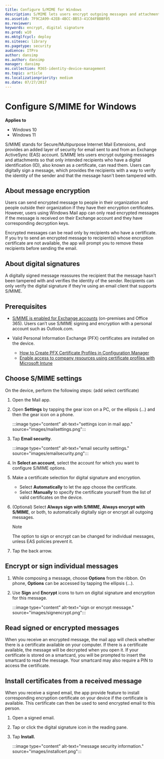 ```yaml
---
title: Configure S/MIME for Windows
description: S/MIME lets users encrypt outgoing messages and attachments so that only intended recipients with a digital ID, also known as a certificate, can read them.
ms.assetid: 7F9C2A99-42EB-4BCC-BB53-41C04FBBBF05
ms.reviewer: 
keywords: encrypt, digital signature
ms.prod: w10
ms.mktglfcycl: deploy
ms.sitesec: library
ms.pagetype: security
audience: ITPro
author: dansimp
ms.author: dansimp
manager: dansimp
ms.collection: M365-identity-device-management
ms.topic: article
ms.localizationpriority: medium
ms.date: 07/27/2017
---
```



# Configure S/MIME for Windows

**Applies to**
- Windows 10
- Windows 11

S/MIME stands for Secure/Multipurpose Internet Mail Extensions, and provides an added layer of security for email sent to and from an Exchange ActiveSync (EAS) account. S/MIME lets users encrypt outgoing messages and attachments so that only intended recipients who have a digital identification (ID), also known as a certificate, can read them. Users can digitally sign a message, which provides the recipients with a way to verify the identity of the sender and that the message hasn't been tampered with.

## About message encryption

Users can send encrypted message to people in their organization and people outside their organization if they have their encryption certificates. However, users using Windows Mail app can only read encrypted messages if the message is received on their Exchange account and they have corresponding decryption keys.

Encrypted messages can be read only by recipients who have a certificate. If you try to send an encrypted message to recipient(s) whose encryption certificate are not available, the app will prompt you to remove these recipients before sending the email.

## About digital signatures

A digitally signed message reassures the recipient that the message hasn't been tampered with and verifies the identity of the sender. Recipients can only verify the digital signature if they’re using an email client that supports S/MIME.

## Prerequisites

-   [S/MIME is enabled for Exchange accounts](/microsoft-365/security/office-365-security/s-mime-for-message-signing-and-encryption) (on-premises and Office 365). Users can’t use S/MIME signing and encryption with a personal account such as Outlook.com.
-   Valid Personal Information Exchange (PFX) certificates are installed on the device.

    -   [How to Create PFX Certificate Profiles in Configuration Manager](/previous-versions/system-center/system-center-2012-R2/mt131410(v=technet.10))
    -   [Enable access to company resources using certificate profiles with Microsoft Intune](https://go.microsoft.com/fwlink/p/?LinkId=718216)

## Choose S/MIME settings

On the device, perform the following steps: (add select certificate)

1.  Open the Mail app.

2.  Open **Settings** by tapping the gear icon on a PC, or the ellipsis (...) and then the gear icon on a phone.

	:::image type="content" alt-text="settings icon in mail app." source="images/mailsettings.png":::

3.  Tap **Email security**.

	:::image type="content" alt-text="email security settings." source="images/emailsecurity.png":::

4.  In **Select an account**, select the account for which you want to configure S/MIME options.

5.  Make a certificate selection for digital signature and encryption.

    -   Select **Automatically** to let the app choose the certificate.
    -   Select **Manually** to specify the certificate yourself from the list of valid certificates on the device.
6.  (Optional) Select **Always sign with S/MIME**, **Always encrypt with S/MIME**, or both, to automatically digitally sign or encrypt all outgoing messages.

    > [!NOTE]
    > The option to sign or encrypt can be changed for individual messages, unless EAS policies prevent it.
     
7.  Tap the back arrow.

## Encrypt or sign individual messages

1.  While composing a message, choose **Options** from the ribbon. On phone, **Options** can be accessed by tapping the ellipsis (...).

2.  Use **Sign** and **Encrypt** icons to turn on digital signature and encryption for this message.

	:::image type="content" alt-text="sign or encrypt message." source="images/signencrypt.png":::

## Read signed or encrypted messages

When you receive an encrypted message, the mail app will check whether there is a certificate available on your computer. If there is a certificate available, the message will be decrypted when you open it. If your certificate is stored on a smartcard, you will be prompted to insert the smartcard to read the message. Your smartcard may also require a PIN to access the certificate.

## Install certificates from a received message

When you receive a signed email, the app provide feature to install corresponding encryption certificate on your device if the certificate is available. This certificate can then be used to send encrypted email to this person.

1.  Open a signed email.

2.  Tap or click the digital signature icon in the reading pane.

3.  Tap **Install.**

	:::image type="content" alt-text="message security information." source="images/installcert.png":::
 